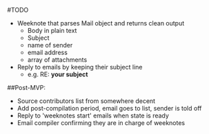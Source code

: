 #TODO
* Weeknote that parses Mail object and returns clean output
  - Body in plain text
  - Subject
  - name of sender
  - email address
  - array of attachments
* Reply to emails by keeping their subject line
  - e.g. RE: **your subject**

##Post-MVP:
* Source contributors list from somewhere decent
* Add post-compilation period, email goes to list, sender is told off
* Reply to 'weeknotes start' emails when state is ready
* Email compiler confirming they are in charge of weeknotes
